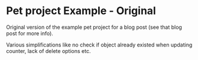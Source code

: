 # Pet project Example - Original

Original version of the example pet project for a blog post (see that blog post for more info).

Various simplifications like no check if object already existed when updating counter, lack of delete options etc.
